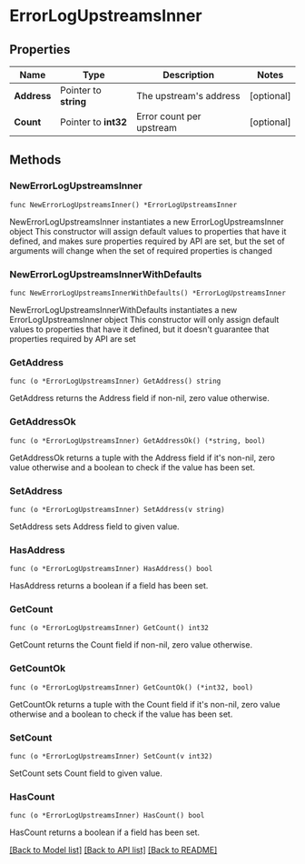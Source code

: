 # ErrorLogUpstreamsInner

## Properties

Name | Type | Description | Notes
------------ | ------------- | ------------- | -------------
**Address** | Pointer to **string** | The upstream&#39;s address | [optional] 
**Count** | Pointer to **int32** | Error count per upstream | [optional] 

## Methods

### NewErrorLogUpstreamsInner

`func NewErrorLogUpstreamsInner() *ErrorLogUpstreamsInner`

NewErrorLogUpstreamsInner instantiates a new ErrorLogUpstreamsInner object
This constructor will assign default values to properties that have it defined,
and makes sure properties required by API are set, but the set of arguments
will change when the set of required properties is changed

### NewErrorLogUpstreamsInnerWithDefaults

`func NewErrorLogUpstreamsInnerWithDefaults() *ErrorLogUpstreamsInner`

NewErrorLogUpstreamsInnerWithDefaults instantiates a new ErrorLogUpstreamsInner object
This constructor will only assign default values to properties that have it defined,
but it doesn't guarantee that properties required by API are set

### GetAddress

`func (o *ErrorLogUpstreamsInner) GetAddress() string`

GetAddress returns the Address field if non-nil, zero value otherwise.

### GetAddressOk

`func (o *ErrorLogUpstreamsInner) GetAddressOk() (*string, bool)`

GetAddressOk returns a tuple with the Address field if it's non-nil, zero value otherwise
and a boolean to check if the value has been set.

### SetAddress

`func (o *ErrorLogUpstreamsInner) SetAddress(v string)`

SetAddress sets Address field to given value.

### HasAddress

`func (o *ErrorLogUpstreamsInner) HasAddress() bool`

HasAddress returns a boolean if a field has been set.

### GetCount

`func (o *ErrorLogUpstreamsInner) GetCount() int32`

GetCount returns the Count field if non-nil, zero value otherwise.

### GetCountOk

`func (o *ErrorLogUpstreamsInner) GetCountOk() (*int32, bool)`

GetCountOk returns a tuple with the Count field if it's non-nil, zero value otherwise
and a boolean to check if the value has been set.

### SetCount

`func (o *ErrorLogUpstreamsInner) SetCount(v int32)`

SetCount sets Count field to given value.

### HasCount

`func (o *ErrorLogUpstreamsInner) HasCount() bool`

HasCount returns a boolean if a field has been set.


[[Back to Model list]](../README.md#documentation-for-models) [[Back to API list]](../README.md#documentation-for-api-endpoints) [[Back to README]](../README.md)


